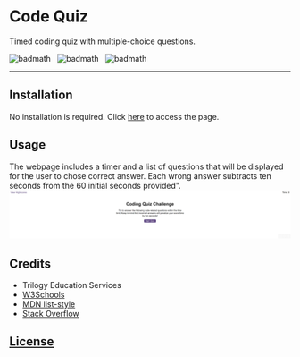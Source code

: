 # Code Quiz
Timed coding quiz with multiple-choice questions.

![badmath](https://img.shields.io/badge/JavaScript-56%25-%23efd81d)&nbsp;&nbsp;&nbsp;![badmath](https://img.shields.io/badge/HTML-15%25-%23e34c26)&nbsp;&nbsp;&nbsp;![badmath](https://img.shields.io/badge/CSS-29%25-%23563d7c)

---
## Installation

No installation is required.
Click [here](https://lorettarehm.github.io/Code-Quiz/) to access the page.

## Usage 
The webpage includes a timer and a list of questions that will be displayed for the user to chose correct answer.
Each wrong answer subtracts ten seconds from the 60 initial seconds provided".
![The webpage includes a timer and a list of questions that will be displayed for the user to chose correct answer. Each wrong answer subtracts 5 seconds from the 60 initial seconds provided.](./assets/img/lorettarehm.github.io_Code-Quiz_.png)

## Credits
* Trilogy Education Services
* [W3Schools](https://www.w3schools.com/)
* [MDN list-style](https://developer.mozilla.org/en-US/docs/Web/CSS/list-style)
* [Stack Overflow](https://stackoverflow.com/questions/16717019/adding-list-to-array-of-list-in-localstorage)

## [License](./LICENSE)
